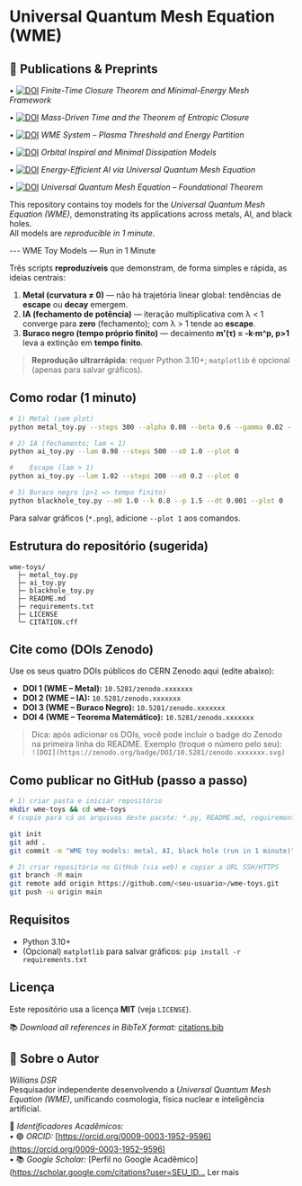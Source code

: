 # Universal Quantum Mesh Equation (WME)

## 📄 Publications & Preprints

•⁠  ⁠[![DOI](https://zenodo.org/badge/DOI/10.5281/zenodo.17216874.svg)](https://doi.org/10.5281/zenodo.17216874) *Finite-Time Closure Theorem and Minimal-Energy Mesh Framework*

•⁠  ⁠[![DOI](https://zenodo.org/badge/DOI/10.5281/zenodo.17216258.svg)](https://doi.org/10.5281/zenodo.17216258) *Mass-Driven Time and the Theorem of Entropic Closure*

•⁠  ⁠[![DOI](https://zenodo.org/badge/DOI/10.5281/zenodo.17186773.svg)](https://doi.org/10.5281/zenodo.17186773) *WME System – Plasma Threshold and Energy Partition*

•⁠  ⁠[![DOI](https://zenodo.org/badge/DOI/10.5281/zenodo.17186420.svg)](https://doi.org/10.5281/zenodo.17186420) *Orbital Inspiral and Minimal Dissipation Models*

•⁠  ⁠[![DOI](https://zenodo.org/badge/DOI/10.5281/zenodo.17181035.svg)](https://doi.org/10.5281/zenodo.17181035) *Energy-Efficient AI via Universal Quantum Mesh Equation*

•⁠  ⁠[![DOI](https://zenodo.org/badge/DOI/10.5281/zenodo.17180764.svg)](https://doi.org/10.5281/zenodo.17180764) *Universal Quantum Mesh Equation – Foundational Theorem*

This repository contains toy models for the *Universal Quantum Mesh Equation (WME)*, demonstrating its applications across metals, AI, and black holes.  
All models are *reproducible in 1 minute*.

--- WME Toy Models — Run in 1 Minute

Três scripts **reproduzíveis** que demonstram, de forma simples e rápida, as ideias centrais:
1. **Metal (curvatura ≠ 0)** — não há trajetória linear global: tendências de **escape** ou **decay** emergem.
2. **IA (fechamento de potência)** — iteração multiplicativa com λ < 1 converge para **zero** (fechamento); com λ > 1 tende ao **escape**.
3. **Buraco negro (tempo próprio finito)** — decaimento **m'(τ) = -k·m^p, p>1** leva a extinção em **tempo finito**.

> **Reprodução ultrarrápida**: requer Python 3.10+; `matplotlib` é opcional (apenas para salvar gráficos).

## Como rodar (1 minuto)

```bash
# 1) Metal (sem plot)
python metal_toy.py --steps 300 --alpha 0.08 --beta 0.6 --gamma 0.02 --plot 0

# 2) IA (fechamento; lam < 1)
python ai_toy.py --lam 0.98 --steps 500 --x0 1.0 --plot 0

#    Escape (lam > 1)
python ai_toy.py --lam 1.02 --steps 200 --x0 0.2 --plot 0

# 3) Buraco negro (p>1 => tempo finito)
python blackhole_toy.py --m0 1.0 --k 0.8 --p 1.5 --dt 0.001 --plot 0
```

Para salvar gráficos (`*.png`), adicione `--plot 1` aos comandos.

## Estrutura do repositório (sugerida)

```
wme-toys/
  ├─ metal_toy.py
  ├─ ai_toy.py
  ├─ blackhole_toy.py
  ├─ README.md
  ├─ requirements.txt
  ├─ LICENSE
  └─ CITATION.cff
```

## Cite como (DOIs Zenodo)

Use os seus quatro DOIs públicos do CERN Zenodo aqui (edite abaixo):
- **DOI 1 (WME – Metal):** `10.5281/zenodo.xxxxxxx`
- **DOI 2 (WME – IA):** `10.5281/zenodo.xxxxxxx`
- **DOI 3 (WME – Buraco Negro):** `10.5281/zenodo.xxxxxxx`
- **DOI 4 (WME – Teorema Matemático):** `10.5281/zenodo.xxxxxxx`

> Dica: após adicionar os DOIs, você pode incluir o badge do Zenodo na primeira linha do README. Exemplo (troque o número pelo seu):  
> `![DOI](https://zenodo.org/badge/DOI/10.5281/zenodo.xxxxxxx.svg)`

## Como publicar no GitHub (passo a passo)

```bash
# 1) criar pasta e iniciar repositório
mkdir wme-toys && cd wme-toys
# (copie para cá os arquivos deste pacote: *.py, README.md, requirements.txt, LICENSE, CITATION.cff)

git init
git add .
git commit -m "WME toy models: metal, AI, black hole (run in 1 minute)"

# 2) criar repositório no GitHub (via web) e copiar a URL SSH/HTTPS
git branch -M main
git remote add origin https://github.com/<seu-usuario>/wme-toys.git
git push -u origin main
```

## Requisitos

- Python 3.10+
- (Opcional) `matplotlib` para salvar gráficos: `pip install -r requirements.txt`

## Licença
Este repositório usa a licença **MIT** (veja `LICENSE`).

📚 *Download all references in BibTeX format:* [citations.bib](citations.bib)

## 📌 Sobre o Autor

*Willians DSR*  
Pesquisador independente desenvolvendo a *Universal Quantum Mesh Equation (WME)*, unificando cosmologia, física nuclear e inteligência artificial.  

🔗 *Identificadores Acadêmicos:*  
•⁠  ⁠🟢 *ORCID:* [https://orcid.org/0009-0003-1952-9596](https://orcid.org/0009-0003-1952-9596)  
•⁠  ⁠📚 *Google Scholar:* [Perfil no Google Acadêmico](https://scholar.google.com/citations?user=SEU_ID…
‎Ler mais

